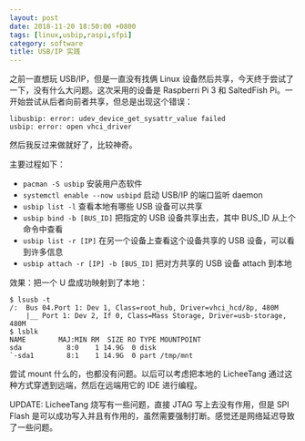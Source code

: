```yaml
---
layout: post
date: 2018-11-20 18:50:00 +0800
tags: [linux,usbip,raspi,sfpi]
category: software
title: USB/IP 实践
---
```


之前一直想玩 USB/IP，但是一直没有找俩 Linux 设备然后共享，今天终于尝试了一下，没有什么大问题。这次采用的设备是 Raspberri Pi 3 和 SaltedFish Pi。一开始尝试从后者向前者共享，但总是出现这个错误：

```
libusbip: error: udev_device_get_sysattr_value failed
usbip: error: open vhci_driver
```

然后我反过来做就好了，比较神奇。

主要过程如下：

- `pacman -S usbip` 安装用户态软件
- `systemctl enable --now usbipd` 启动 USB/IP 的端口监听 daemon
- `usbip list -l` 查看本地有哪些 USB 设备可以共享
- `usbip bind -b [BUS_ID]` 把指定的 USB 设备共享出去，其中 BUS_ID 从上个命令中查看
- `usbip list -r [IP]` 在另一个设备上查看这个设备共享的 USB 设备，可以看到许多信息
- `usbip attach -r [IP] -b [BUS_ID]` 把对方共享的 USB 设备 attach 到本地

效果：把一个 U 盘成功映射到了本地：

```
$ lsusb -t
/:  Bus 04.Port 1: Dev 1, Class=root_hub, Driver=vhci_hcd/8p, 480M
    |__ Port 1: Dev 2, If 0, Class=Mass Storage, Driver=usb-storage, 480M
$ lsblk
NAME        MAJ:MIN RM  SIZE RO TYPE MOUNTPOINT
sda           8:0    1 14.9G  0 disk
`-sda1        8:1    1 14.9G  0 part /tmp/mnt
```

尝试 mount 什么的，也都没有问题。以后可以考虑把本地的 LicheeTang 通过这种方式穿透到远端，然后在远端用它的 IDE 进行编程。

UPDATE: LicheeTang 烧写有一些问题，直接 JTAG 写上去没有作用，但是 SPI Flash 是可以成功写入并且有作用的，虽然需要强制打断。感觉还是网络延迟导致了一些问题。
